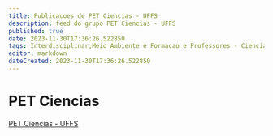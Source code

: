 ```yaml
---
title: Publicacoes de PET Ciencias - UFFS
description: feed do grupo PET Ciencias - UFFS
published: true
date: 2023-11-30T17:36:26.522850
tags: Interdisciplinar,Meio Ambiente e Formacao e Professores - Ciencias
editor: markdown
dateCreated: 2023-11-30T17:36:26.522850
---
```


# PET Ciencias
[PET Ciencias - UFFS](/grupo/194PETCienciasUFFS.md)